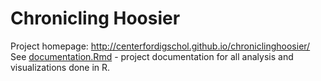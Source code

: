 # Chronicling Hoosier
Project homepage: http://centerfordigschol.github.io/chroniclinghoosier/<br>
See [documentation.Rmd](https://github.com/polleyda/chronicling-hoosier/blob/master/documentation.Rmd) - project documentation for all analysis and visualizations done in R.
